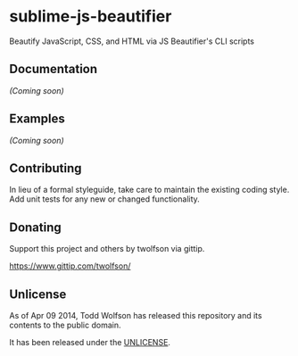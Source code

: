 # sublime-js-beautifier

Beautify JavaScript, CSS, and HTML via JS Beautifier's CLI scripts

## Documentation
_(Coming soon)_

## Examples
_(Coming soon)_

## Contributing
In lieu of a formal styleguide, take care to maintain the existing coding style. Add unit tests for any new or changed functionality.

## Donating
Support this project and others by twolfson via gittip.

https://www.gittip.com/twolfson/

## Unlicense
As of Apr 09 2014, Todd Wolfson has released this repository and its contents to the public domain.

It has been released under the [UNLICENSE][].

[UNLICENSE]: ../UNLICENSE
